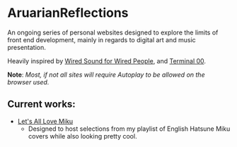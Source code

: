 # AruarianReflections
An ongoing series of personal websites designed to explore the limits of front end development, mainly in regards to digital art and music presentation.

Heavily inspired by [Wired Sound for Wired People](https://fauux.neocities.org/), and [Terminal 00](https://angusnicneven.com/).

**Note**: *Most, if not all sites will require Autoplay to be allowed on the browser used.*

## Current works:
* [Let's All Love Miku](https://jcurtis182.github.io/AruarianReflections/Miku/index.html)
  * Designed to host selections from my playlist of English Hatsune Miku covers while also looking pretty cool.
